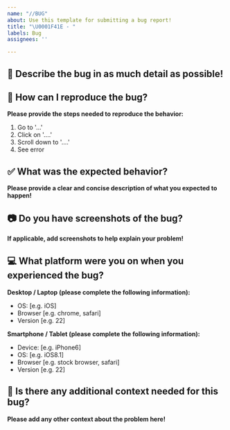 ```yaml
---
name: "//BUG"
about: Use this template for submitting a bug report!
title: "\U0001F41E - "
labels: Bug
assignees: ''

---
```


## 🐞 Describe the bug in as much detail as possible!


## 📝 How can I reproduce the bug?
**Please provide the steps needed to reproduce the behavior:**
1. Go to '...'
2. Click on '....'
3. Scroll down to '....'
4. See error

## ✅ What was the expected behavior?
**Please provide a clear and concise description of what you expected to happen!**

## 📷 Do you have screenshots of the bug?
**If applicable, add screenshots to help explain your problem!**

## 💻 What platform were you on when you experienced the bug? 
**Desktop / Laptop (please complete the following information):**
 - OS: [e.g. iOS]
 - Browser [e.g. chrome, safari]
 - Version [e.g. 22]

**Smartphone / Tablet (please complete the following information):**
 - Device: [e.g. iPhone6]
 - OS: [e.g. iOS8.1]
 - Browser [e.g. stock browser, safari]
 - Version [e.g. 22]

## 🤔 Is there any additional context needed for this bug?
**Please add any other context about the problem here!**
